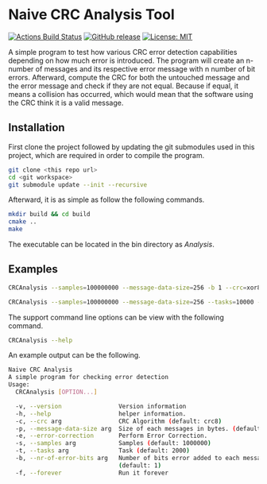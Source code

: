 # Naive CRC Analysis Tool

[![Actions Build Status](https://github.com/voldien/naive-crc-analysis/workflows/crc-collision-anlysis/badge.svg?branch=master)](https://github.com/voldien/naive-crc-analysis/actions)
[![GitHub release](https://img.shields.io/github/release/voldien/naive-crc-analysis.svg)](https://GitHub.com/voldien/naive-crc-analysis/releases/)
[![License: MIT](https://img.shields.io/badge/License-MIT-yellow.svg)](https://opensource.org/licenses/MIT)

A simple program to test how various CRC error detection capabilities depending on how much error is introduced. The program will create an n-number of
messages and its respective error message with n number of bit errors. Afterward, compute the CRC for both the untouched message and the error message and check if they are not equal.
Because if equal, it means a collision has occurred, which would mean that the software using the CRC think it is a valid message.

## Installation

First clone the project followed by updating the git submodules used in this project, which are required in order to compile the program.

```bash
git clone <this repo url>
cd <git workspace>
git submodule update --init --recursive
```

Afterward, it is as simple as follow the following commands.

```bash
mkdir build && cd build
cmake ..
make
```

The executable can be located in the bin directory as *Analysis*.

## Examples

```bash
CRCAnalysis --samples=100000000 --message-data-size=256 -b 1 --crc=xor8
```

```bash
CRCAnalysis --samples=100000000 --message-data-size=256 --tasks=10000 -b 2 --crc=xor8
```

The support command line options can be view with the following command.

```bash
CRCAnalysis --help
```

An example output can be the following.

```bash
Naive CRC Analysis
A simple program for checking error detection
Usage:
  CRCAnalysis [OPTION...]

  -v, --version                Version information
  -h, --help                   helper information.
  -c, --crc arg                CRC Algorithm (default: crc8)
  -p, --message-data-size arg  Size of each messages in bytes. (default: 5)
  -e, --error-correction       Perform Error Correction.
  -s, --samples arg            Samples (default: 1000000)
  -t, --tasks arg              Task (default: 2000)
  -b, --nr-of-error-bits arg   Number of bits error added to each message
                               (default: 1)
  -f, --forever                Run it forever
```
